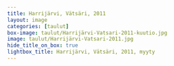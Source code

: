 ```yaml
---
title: Harrijärvi, Vätsäri, 2011
layout: image
categories: [taulut]
box-image: taulut/Harrijärvi-Vatsari-2011-kuutio.jpg
image: taulut/Harrijärvi-Vatsari-2011.jpg
hide_title_on_box: true
lightbox_title: Harrijärvi, Vätsäri, 2011, myyty
---
```

